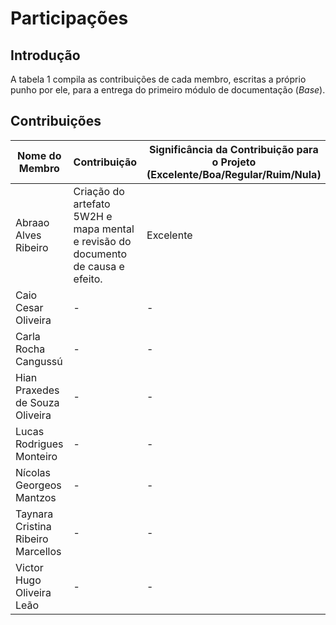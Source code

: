 # Participações 

## Introdução 

A tabela 1 compila as contribuições de cada membro, escritas a próprio punho por ele, para a entrega do primeiro módulo de documentação (*Base*).

## Contribuições

|           Nome do Membro           |                                  Contribuição                                   | Significância da Contribuição para o Projeto (Excelente/Boa/Regular/Ruim/Nula) |
| ---------------------------------- | ------------------------------------------------------------------------------- | ------------------------------------------------------------------------------ |
| Abraao Alves Ribeiro               | Criação do artefato 5W2H e mapa mental e revisão do documento de causa e efeito. |Excelente|
| Caio Cesar Oliveira                | -                                                                               | -                                                                              |
| Carla Rocha Cangussú               | -                                                                               | -                                                                              |
| Hian Praxedes de Souza Oliveira    | -                                                                               | -                                                                              |
| Lucas Rodrigues Monteiro           | -                                                                               | -                                                                              |
| Nícolas Georgeos Mantzos           | -                                                                               | -                                                                              |
| Taynara Cristina Ribeiro Marcellos | -                                                                               | -                                                                              |
| Victor Hugo Oliveira Leão          | -                                                                               | -                                                                              |